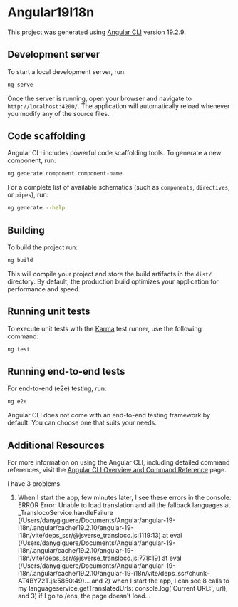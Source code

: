 # Angular19I18n

This project was generated using [Angular CLI](https://github.com/angular/angular-cli) version 19.2.9.

## Development server

To start a local development server, run:

```bash
ng serve
```

Once the server is running, open your browser and navigate to `http://localhost:4200/`. The application will automatically reload whenever you modify any of the source files.

## Code scaffolding

Angular CLI includes powerful code scaffolding tools. To generate a new component, run:

```bash
ng generate component component-name
```

For a complete list of available schematics (such as `components`, `directives`, or `pipes`), run:

```bash
ng generate --help
```

## Building

To build the project run:

```bash
ng build
```

This will compile your project and store the build artifacts in the `dist/` directory. By default, the production build optimizes your application for performance and speed.

## Running unit tests

To execute unit tests with the [Karma](https://karma-runner.github.io) test runner, use the following command:

```bash
ng test
```

## Running end-to-end tests

For end-to-end (e2e) testing, run:

```bash
ng e2e
```

Angular CLI does not come with an end-to-end testing framework by default. You can choose one that suits your needs.

## Additional Resources

For more information on using the Angular CLI, including detailed command references, visit the [Angular CLI Overview and Command Reference](https://angular.dev/tools/cli) page.


I have 3 problems.
1)  When I start the app, few minutes later, I see these errors in the console:
ERROR Error: Unable to load translation and all the fallback languages
    at _TranslocoService.handleFailure (/Users/danygiguere/Documents/Angular/angular-19-i18n/.angular/cache/19.2.10/angular-19-i18n/vite/deps_ssr/@jsverse_transloco.js:1119:13)
    at eval (/Users/danygiguere/Documents/Angular/angular-19-i18n/.angular/cache/19.2.10/angular-19-i18n/vite/deps_ssr/@jsverse_transloco.js:778:19)
    at eval (/Users/danygiguere/Documents/Angular/angular-19-i18n/.angular/cache/19.2.10/angular-19-i18n/vite/deps_ssr/chunk-AT4BY72T.js:5850:49)...
and 2) when I start the app, I can see 8 calls to my languageservice.getTranslatedUrls: console.log('Current URL:', url);
and 3) if I go to /ens, the page doesn't load...